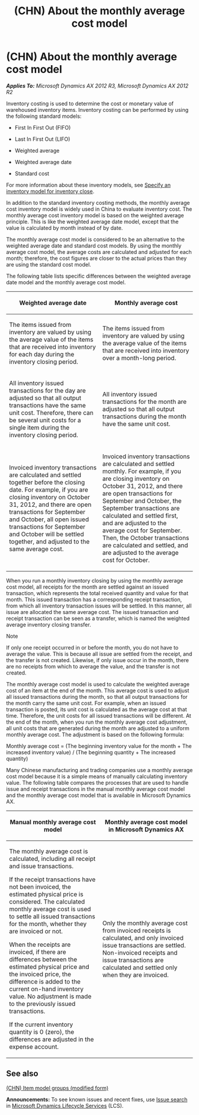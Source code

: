 ﻿---
title: (CHN) About the monthly average cost model
TOCTitle: (CHN) About the monthly average cost model
ms:assetid: f1ef5367-0cec-4eb3-a70b-af045d826d5e
ms:mtpsurl: https://technet.microsoft.com/en-us/library/JJ664142(v=AX.60)
ms:contentKeyID: 49384725
ms.date: 04/18/2014
mtps_version: v=AX.60
f1_keywords:
- China
- average cost model
- monthly
- CN - 00005
---

# (CHN) About the monthly average cost model 


_**Applies To:** Microsoft Dynamics AX 2012 R3, Microsoft Dynamics AX 2012 R2_

Inventory costing is used to determine the cost or monetary value of warehoused inventory items. Inventory costing can be performed by using the following standard models:

  - First In First Out (FIFO)

  - Last In First Out (LIFO)

  - Weighted average

  - Weighted average date

  - Standard cost

For more information about these inventory models, see [Specify an inventory model for inventory close](specify-an-inventory-model-for-inventory-close.md).

In addition to the standard inventory costing methods, the monthly average cost inventory model is widely used in China to evaluate inventory cost. The monthly average cost inventory model is based on the weighted average principle. This is like the weighted average date model, except that the value is calculated by month instead of by date.

The monthly average cost model is considered to be an alternative to the weighted average date and standard cost models. By using the monthly average cost model, the average costs are calculated and adjusted for each month; therefore, the cost figures are closer to the actual prices than they are using the standard cost model.

The following table lists specific differences between the weighted average date model and the monthly average cost model.

<table>
<colgroup>
<col style="width: 50%" />
<col style="width: 50%" />
</colgroup>
<thead>
<tr class="header">
<th><p>Weighted average date</p></th>
<th><p>Monthly average cost</p></th>
</tr>
</thead>
<tbody>
<tr class="odd">
<td><p>The items issued from inventory are valued by using the average value of the items that are received into inventory for each day during the inventory closing period.</p></td>
<td><p>The items issued from inventory are valued by using the average value of the items that are received into inventory over a month-long period.</p></td>
</tr>
<tr class="even">
<td><p>All inventory issued transactions for the day are adjusted so that all output transactions have the same unit cost. Therefore, there can be several unit costs for a single item during the inventory closing period.</p></td>
<td><p>All inventory issued transactions for the month are adjusted so that all output transactions during the month have the same unit cost.</p></td>
</tr>
<tr class="odd">
<td><p>Invoiced inventory transactions are calculated and settled together before the closing date. For example, if you are closing inventory on October 31, 2012, and there are open transactions for September and October, all open issued transactions for September and October will be settled together, and adjusted to the same average cost.</p></td>
<td><p>Invoiced inventory transactions are calculated and settled monthly. For example, if you are closing inventory on October 31, 2012, and there are open transactions for September and October, the September transactions are calculated and settled first, and are adjusted to the average cost for September. Then, the October transactions are calculated and settled, and are adjusted to the average cost for October.</p></td>
</tr>
</tbody>
</table>


When you run a monthly inventory closing by using the monthly average cost model, all receipts for the month are settled against an issued transaction, which represents the total received quantity and value for that month. This issued transaction has a corresponding receipt transaction, from which all inventory transaction issues will be settled. In this manner, all issue are allocated the same average cost. The issued transaction and receipt transaction can be seen as a transfer, which is named the weighted average inventory closing transfer.


> [!NOTE]
> <P>If only one receipt occurred in or before the month, you do not have to average the value. This is because all issue are settled from the receipt, and the transfer is not created. Likewise, if only issue occur in the month, there are no receipts from which to average the value, and the transfer is not created.</P>



The monthly average cost model is used to calculate the weighted average cost of an item at the end of the month. This average cost is used to adjust all issued transactions during the month, so that all output transactions for the month carry the same unit cost. For example, when an issued transaction is posted, its unit cost is calculated as the average cost at that time. Therefore, the unit costs for all issued transactions will be different. At the end of the month, when you run the monthly average cost adjustment, all unit costs that are generated during the month are adjusted to a uniform monthly average cost. The adjustment is based on the following formula:

Monthly average cost = (The beginning inventory value for the month + The increased inventory value) / (The beginning quantity + The increased quantity)

Many Chinese manufacturing and trading companies use a monthly average cost model because it is a simple means of manually calculating inventory value. The following table compares the processes that are used to handle issue and receipt transactions in the manual monthly average cost model and the monthly average cost model that is available in Microsoft Dynamics AX.

<table>
<colgroup>
<col style="width: 50%" />
<col style="width: 50%" />
</colgroup>
<thead>
<tr class="header">
<th><p>Manual monthly average cost model</p></th>
<th><p>Monthly average cost model in Microsoft Dynamics AX</p></th>
</tr>
</thead>
<tbody>
<tr class="odd">
<td><p>The monthly average cost is calculated, including all receipt and issue transactions.</p>
<p>If the receipt transactions have not been invoiced, the estimated physical price is considered. The calculated monthly average cost is used to settle all issued transactions for the month, whether they are invoiced or not.</p>
<p>When the receipts are invoiced, if there are differences between the estimated physical price and the invoiced price, the difference is added to the current on-hand inventory value. No adjustment is made to the previously issued transactions.</p>
<p>If the current inventory quantity is 0 (zero), the differences are adjusted in the expense account.</p></td>
<td><p>Only the monthly average cost from invoiced receipts is calculated, and only invoiced issue transactions are settled. Non-invoiced receipts and issue transactions are calculated and settled only when they are invoiced.</p></td>
</tr>
</tbody>
</table>


## See also

[(CHN) Item model groups (modified form)](https://technet.microsoft.com/en-us/library/jj664048\(v=ax.60\))

  
**Announcements:** To see known issues and recent fixes, use [Issue search](http://go.microsoft.com/fwlink/?linkid=389258) in [Microsoft Dynamics Lifecycle Services](http://go.microsoft.com/fwlink/?linkid=306505) (LCS).

